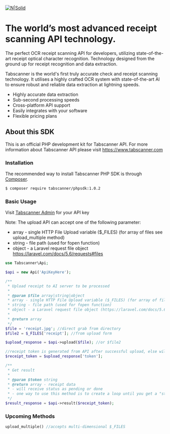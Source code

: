 [![N|Solid](https://www.tabscanner.com/wp-content/uploads/2017/08/tabscannerlogo260-padded.png)](https://www.tabscanner.com)

# The world’s most advanced receipt scanning API technology.

The perfect OCR receipt scanning API for developers, utilizing state-of-the-art receipt optical character recognition. Technology designed from the ground up for receipt recognition and data extraction.

Tabscanner is the world's first truly accurate check and receipt scanning technology. It utilises a highly crafted OCR system with state-of-the-art AI to ensure robust and reliable data extraction at lightning speeds.
- Highly accurate data extraction
- Sub-second processing speeds
- Cross-platform API support
- Easily integrates with your software
- Flexible pricing plans

## About this SDK
This is an official PHP development kit for Tabscanner API. For more information about Tabscanner API please visit https://www.tabscanner.com

### Installation

The recommended way to install Tabscanner PHP SDK is through [Composer](https://getcomposer.org/).

```sh
$ composer require tabscanner/phpsdk:1.0.2
```

### Basic Usage

Visit [Tabscanner Admin](https://dashboard.tabscanner.com) for your API key 

Note: The upload API can accept one of the following parameter:
- array - single HTTP File Upload variable ($_FILES) (for array of files see upload_multiple method)
- string - file path (used for fopen function)
- object - a Laravel request file object https://laravel.com/docs/5.6/requests#files

```php
use Tabscanner\Api;

$api = new Api('ApiKeyHere');

/**
 * Upload receipt to AI server to be processed
 *
 * @param $file array|string|object
 * array - single HTTP File Upload variable ($_FILES) (for array of files see upload_multiple method)
 * string - file path (used for fopen function)
 * object - a Laravel request file object (https://laravel.com/docs/5.6/requests#files)
 * 
 * @return array
 */
$file = 'receipt.jpg'; //direct grab from directory
$file2 = $_FILES['receipt']; //from upload form

$upload_response = $api->upload($file); //or $file2

//receipt token is generated from API after successful upload, else will receive error
$receipt_token = $upload_response['token'];

/**
 * Get result
 *
 * @param $token string
 * @return array - receipt data
 * - will receive status as pending or done
 * - one way to use this method is to create a loop until you get a "status done" response
 */
$result_response = $api->result($receipt_token);
```

### Upcoming Methods
```php
upload_multiple() //accepts multi-dimensional $_FILES
```


